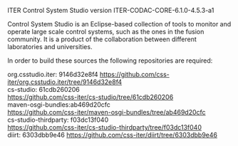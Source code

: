 ITER Control System Studio version ITER-CODAC-CORE-6.1.0-4.5.3-a1

Control System Studio is an Eclipse-based collection of tools
to monitor and operate large scale control systems, such as the
ones in the fusion community. It is a product of the collaboration
between different laboratories and universities.

In order to build these sources the following repositories are required:
				   
org.csstudio.iter: 9146d32e8f4
<https://github.com/css-iter/org.csstudio.iter/tree/9146d32e8f4>  
cs-studio: 61cdb260206  
<https://github.com/css-iter/cs-studio/tree/61cdb260206>  
maven-osgi-bundles:ab469d20cfc  
<https://github.com/css-iter/maven-osgi-bundles/tree/ab469d20cfc>  
cs-studio-thirdparty: f03dc13f040  
<https://github.com/css-iter/cs-studio-thirdparty/tree/f03dc13f040>  
diirt: 6303dbb9e46
<https://github.com/css-iter/diirt/tree/6303dbb9e46>


